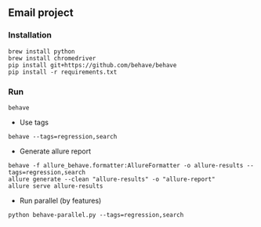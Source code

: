 ## Email project
### Installation
```
brew install python
brew install chromedriver
pip install git+https://github.com/behave/behave
pip install -r requirements.txt
```
### Run 
```
behave
```
+ Use tags
```
behave --tags=regression,search
```
+ Generate allure report
```
behave -f allure_behave.formatter:AllureFormatter -o allure-results --tags=regression,search  
allure generate --clean "allure-results" -o "allure-report"
allure serve allure-results
```
+ Run parallel (by features)
```
python behave-parallel.py --tags=regression,search
```
